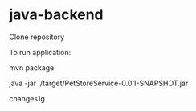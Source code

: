 # java-backend

Clone repository

To run application:

mvn package

java -jar ./target/PetStoreService-0.0.1-SNAPSHOT.jar

changes1g
